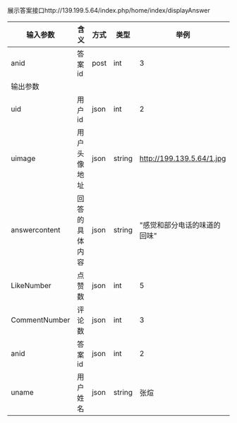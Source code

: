 展示答案接口http://139.199.5.64/index.php/home/index/displayAnswer

| 输入参数          | 含义      | 方式   | 类型     | 举例                        |
| ------------- | ------- | ---- | ------ | ------------------------- |
| anid          | 答案id    | post | int    | 3                         |
| 输出参数          |         |      |        |                           |
| uid           | 用户id    | json | int    | 2                         |
| uimage        | 用户头像地址  | json | string | http://199.139.5.64/1.jpg |
| answercontent | 回答的具体内容 | json | string | "感觉和部分电话的味道的回味"           |
| LikeNumber    | 点赞数     | json | int    | 5                         |
| CommentNumber | 评论数     | json | int    | 3                         |
| anid          | 答案id    | json | int    | 2                         |
| uname         | 用户姓名    | json | string | 张煊                        |

